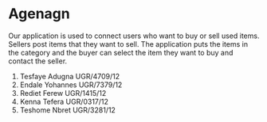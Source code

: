 # Agenagn

Our application is used to connect users who want to buy or sell used items. 
Sellers post items that they want to sell. The application puts the items in the category 
and the buyer can select the item they want to buy and contact the seller.


1. Tesfaye Adugna   UGR/4709/12
2. Endale Yohannes  UGR/7379/12
3. Rediet Ferew     UGR/1415/12
4. Kenna Tefera     UGR/0317/12
5. Teshome Nbret    UGR/3281/12

